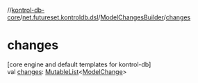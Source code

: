 //[kontrol-db-core](../../../index.md)/[net.futureset.kontroldb.dsl](../index.md)/[ModelChangesBuilder](index.md)/[changes](changes.md)

# changes

[core engine and default templates for kontrol-db]\
val [changes](changes.md): [MutableList](https://kotlinlang.org/api/latest/jvm/stdlib/kotlin.collections/-mutable-list/index.html)&lt;[ModelChange](../../net.futureset.kontroldb.modelchange/-model-change/index.md)&gt;
